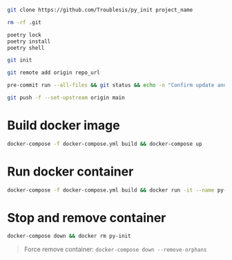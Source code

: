 ```bash
git clone https://github.com/Troublesis/py_init project_name
```

```bash
rm -rf .git
```

```bash
poetry lock
poetry install
poetry shell
```

```bash
git init
```

```bash
git remote add origin repo_url
```

```bash
pre-commit run --all-files && git status && echo -n "Confirm update and commit by enter \"y/n\": " && read ans && echo "$ans" | grep -iq "y" && git add --all && git status && cz c && git push || echo "Exit"
```

```bash
git push -f --set-upstream origin main
```

# Build docker image

```bash
docker-compose -f docker-compose.yml build && docker-compose up
```

# Run docker container

```bash
docker-compose -f docker-compose.yml build && docker run -it --name py-init py-init:v0.0.1 /bin/bash
```

# Stop and remove container

```bash
docker-compose down && docker rm py-init
```

> Force remove container: `docker-compose down --remove-orphans`
